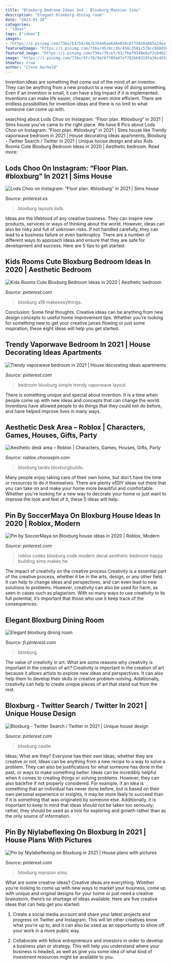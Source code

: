 ```yaml
---
title: "Bloxburg Bedroom Ideas 3x4 : Bloxburg Mansion Sims"
description: "Elegant bloxburg dining room"
date: "2023-01-20"
categories:
- "ideas"
tags: ["ideas"]
images:
- "https://i.pinimg.com/736x/b3/54/46/b35446ae6d6e010c6775810a8b5a24ea.jpg"
featuredImage: "https://i.pinimg.com/736x/45/8c/35/458c3581c57bcc868d260a6822bec2b2.jpg"
featured_image: "https://i.pinimg.com/736x/76/ef/93/76ef9340e6af2cb40218cb19d5983fef.jpg"
image: "https://i.pinimg.com/736x/6f/f8/9a/6ff89a47ef781bb0318fa34c4d3a629d.jpg"
ShowToc: true
author: "Cleve Gerhold"
---
```



Invention ideas are something that come out of the mind of an inventor. They can be anything from a new product to a new way of doing something. Even if an invention is small, it can have a big impact if it is implemented. Inventions can make life easier, cheaper, or even more efficient. There are endless possibilities for invention ideas and there is no limit to what someone can come up with.

	

		
searching about Lods Choo on Instagram: “Floor plan. #bloxburg” in 2021 | Sims house you've came to the right place. We have 8 Pics about Lods Choo on Instagram: “Floor plan. #bloxburg” in 2021 | Sims house like Trendy vaporwave bedroom in 2021 | House decorating ideas apartments, Bloxburg - Twitter Search / Twitter in 2021 | Unique house design and also Kids Rooms Cute Bloxburg Bedroom Ideas in 2020 | Aesthetic bedroom. Read more:
		
    
## Lods Choo On Instagram: “Floor Plan. #bloxburg” In 2021 | Sims House

<img loading=lazy src="https://i.pinimg.com/736x/45/8c/35/458c3581c57bcc868d260a6822bec2b2.jpg" onerror="this.onerror=null;this.src='https://tse1.mm.bing.net/th?id=OIP.A0T_t-CTtVMPY5jO46oJhwHaHa&amp;pid=15.1';" alt="Lods Choo on Instagram: “Floor plan. #bloxburg” in 2021 | Sims house">

_Source: pinterest.es_

>bloxburg layouts lods. 

	

Ideas are the lifeblood of any creative business. They can inspire new products, services or ways of thinking about the world. However, ideas can also be risky and full of unknown risks. If not handled carefully, they can lead to a business failure or even bankruptcy. There are a number of different ways to approach ideas and ensure that they are safe for development and success. Here are 5 tips to get started:

    
## Kids Rooms Cute Bloxburg Bedroom Ideas In 2020 | Aesthetic Bedroom

<img loading=lazy src="https://i.pinimg.com/736x/6f/f8/9a/6ff89a47ef781bb0318fa34c4d3a629d.jpg" onerror="this.onerror=null;this.src='https://tse2.mm.bing.net/th?id=OIP.ERHOQLyeDWzS7C0Sjmn4qQHaEK&amp;pid=15.1';" alt="Kids Rooms Cute Bloxburg Bedroom Ideas in 2020 | Aesthetic bedroom">

_Source: pinterest.com_

>bloxburg a18 makeeasythings. 

	

Conclusion: Some final thoughts.
Creative ideas can be anything from new design concepts to useful home improvement tips. Whether you're looking for something new to get your creative juices flowing or just some inspiration, these eight ideas will help you get started.

    
## Trendy Vaporwave Bedroom In 2021 | House Decorating Ideas Apartments

<img loading=lazy src="https://i.pinimg.com/736x/97/9b/44/979b442a27965b30491530b2b3b97c99.jpg" onerror="this.onerror=null;this.src='https://tse4.mm.bing.net/th?id=OIP.FNagl1Rs8ipJPQL16g5DywHaFX&amp;pid=15.1';" alt="Trendy vaporwave bedroom in 2021 | House decorating ideas apartments">

_Source: pinterest.com_

>bedroom bloxburg simple trendy vaporwave layout. 

	

There is something unique and special about invention. It is a time when people come up with new ideas and concepts that can change the world. Inventions have allowed people to do things that they could not do before, and have helped improve lives in many ways.

    
## Aesthetic Desk Area – Roblox | Characters, Games, Houses, Gifts, Party

<img loading=lazy src="https://i.pinimg.com/originals/1d/b1/bc/1db1bc37cd9e389041b2263e15c47fe4.jpg" onerror="this.onerror=null;this.src='https://tse4.mm.bing.net/th?id=OIP.lhHr-Rq2-Y4lMV-TDNOoewHaGI&amp;pid=15.1';" alt="Aesthetic desk area – Roblox | Characters, Games, Houses, Gifts, Party">

_Source: roblox.choosepin.com_

>bloxburg tardis bloxburgbuilds. 

	

Many people enjoy taking care of their own home, but don't have the time or resources to do it themselves. There are plenty ofDIY ideas out there that you can take on and make your home more beautiful and comfortable. Whether you're looking for a new way to decorate your home or just want to improve the look and feel of it, these 5 ideas will help.

    
## Pin By SoccerMaya On Bloxburg House Ideas In 2020 | Roblox, Modern

<img loading=lazy src="https://i.pinimg.com/736x/40/f5/29/40f52933d31b3fff3cf78f1e41653418.jpg" onerror="this.onerror=null;this.src='https://tse4.mm.bing.net/th?id=OIP.UH0vVXwlwgbbqpO6Q0pJWgHaQA&amp;pid=15.1';" alt="Pin by SoccerMaya on Bloxburg house ideas in 2020 | Roblox, Modern">

_Source: pinterest.com_

>roblox codes bloxburg code modern decal aesthetic bedroom happy building sims makes he. 

	

The impact of creativity on the creative process
Creativity is a essential part of the creative process, whether it be in the arts, design, or any other field. It can help to change ideas and perspectives, and can even lead to new solutions to problems. However, creativity can also be used for harm, as seen in cases such as plagiarism. With so many ways to use creativity to its full potential, it’s important that those who use it keep track of the consequences.

    
## Elegant Bloxburg Dining Room

<img loading=lazy src="https://i.pinimg.com/736x/76/ef/93/76ef9340e6af2cb40218cb19d5983fef.jpg" onerror="this.onerror=null;this.src='https://tse3.mm.bing.net/th?id=OIP.qNoFAiFbMrUSSSrmuRZEsgHaDy&amp;pid=15.1';" alt="Elegant bloxburg dining room">

_Source: fi.pinterest.com_

>bloxburg. 

	

The value of creativity in art: What are some reasons why creativity is important in the creation of art?
Creativity is important in the creation of art because it allows artists to explore new ideas and perspectives. It can also help them to develop their skills in creative problem-solving. Additionally, creativity can help to create unique pieces of art that stand out from the rest.

    
## Bloxburg - Twitter Search / Twitter In 2021 | Unique House Design

<img loading=lazy src="https://i.pinimg.com/736x/b3/54/46/b35446ae6d6e010c6775810a8b5a24ea.jpg" onerror="this.onerror=null;this.src='https://tse3.mm.bing.net/th?id=OIP.z1J35SBug_nFbw91r2jgSwHaEo&amp;pid=15.1';" alt="Bloxburg - Twitter Search / Twitter in 2021 | Unique house design">

_Source: pinterest.com_

>bloxburg castle. 

	

Ideas: What are they?
Everyone has their own ideas, whether they are creative or not. Ideas can be anything from a new recipe to a way to solve a problem. They can also be justifications for what someone has done in the past, or ways to make something better. 
Ideas can be incredibly helpful when it comes to creating things or solving problems. However, they can also backfire if not properly considered. For example, if an idea is something that an individual has never done before, but is based on their own personal experience or insights, it may be more likely to succeed than if it is something that was originated by someone else. Additionally, it is important to keep in mind that ideas should not be taken too seriously; rather, they should be used as a tool for exploring and growth rather than as the only source of information.

    
## Pin By Niylabeflexing On Bloxburg In 2021 | House Plans With Pictures

<img loading=lazy src="https://i.pinimg.com/736x/44/15/25/441525740d780e2b8b33cbe27f8a7c89.jpg" onerror="this.onerror=null;this.src='https://tse2.mm.bing.net/th?id=OIP.U3_qc_RKY8hGqDm3WA4RVAHaE8&amp;pid=15.1';" alt="Pin by Niylabeflexing on Bloxburg in 2021 | House plans with pictures">

_Source: pinterest.com_

>bloxburg mansion sims. 

	

What are some creative ideas?
Creative ideas are everything. Whether you’re looking to come up with new ways to market your business, come up with unique and original designs for your home or just need a creative brainstorm, there’s no shortage of ideas available. Here are five creative ideas that can help get you started:
1. Create a social media account and share your latest projects and progress on Twitter and Instagram. This will let other creatives know what you’re up to, and it can also be used as an opportunity to show off your work in a more public way.

2. Collaborate with fellow entrepreneurs and investors in order to develop a business plan or strategy. This will help you understand where your business is headed, as well as give you some idea of what kind of investment resources might be available to you.


